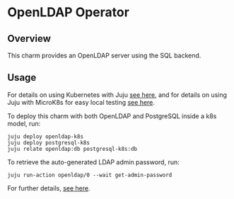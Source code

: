 # OpenLDAP Operator

## Overview

This charm provides an OpenLDAP server using the SQL backend.

## Usage

For details on using Kubernetes with Juju [see here](https://juju.is/docs/kubernetes), and for
details on using Juju with MicroK8s for easy local testing [see here](https://juju.is/docs/microk8s-cloud).

To deploy this charm with both OpenLDAP and PostgreSQL inside a k8s model, run:

    juju deploy openldap-k8s
    juju deploy postgresql-k8s
    juju relate openldap:db postgresql-k8s:db

To retrieve the auto-generated LDAP admin password, run:

    juju run-action openldap/0 --wait get-admin-password

For further details, [see here](https://charmhub.io/openldap-charmers-openldap/docs).
